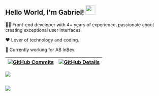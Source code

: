 ## Hello World, I'm Gabriel! <img src=https://github.com/TheDudeThatCode/TheDudeThatCode/blob/master/Assets/Earth.gif width="30">

👨‍💻 Front-end developer with 4+ years of experience, passionate about creating exceptional user interfaces.

❤️ Lover of technology and coding.

🏢 Currently working for AB InBev.

  
 | [![GitHub Commits](http://github-profile-summary-cards.vercel.app/api/cards/productive-time?username=GabrielLSobreira&theme=dracula&utcOffset=-3)](https://github.com/vn7n24fzkq/github-profile-summary-cards) | [![GitHub Details](http://github-profile-summary-cards.vercel.app/api/cards/profile-details?username=GabrielLSobreira&theme=dracula)](https://github.com/vn7n24fzkq/github-profile-summary-cards) |  
 | ----------- | ----------- |


 
  <div>
<a href="https://skillicons.dev"   >
  <img src="https://skillicons.dev/icons?i=html,css,javascript,typescript,react,next,vue,tailwind,sass,materialui,styledcomponents,bootstrap,git,nodejs,express,docker,linux,postman,vercel,mongodb,postgres" />
</a>
  <br />

  </div>

 
##
   <div>
     <img src="https://github-profile-trophy.vercel.app/?username=isaac545454&row=1&column=6&theme=dracula&margin-w=15&margin-h=15"/>
  </div>
  
